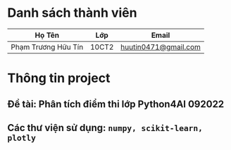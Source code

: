 # Danh sách thành viên
Họ Tên|Lớp|Email
-|-|-
Phạm Trương Hữu Tín|10CT2|huutin0471@gmail.com

# Thông tin project
## Đề tài: Phân tích điểm thi lớp Python4AI 092022
## Các thư viện sử dụng: `numpy, scikit-learn, plotly`
